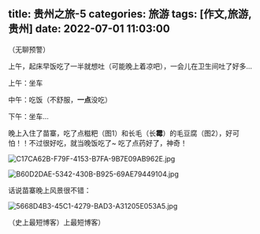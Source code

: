 title: 贵州之旅-5
categories: 旅游
tags: [作文,旅游,贵州]
date: 2022-07-01 11:03:00
---
（无聊预警）

上午，起床早饭吃了一半就想吐（可能晚上着凉吧），一会儿在卫生间吐了好多...

上午：坐车

中午：吃饭（不舒服，**一点**没吃）

下午：坐车...

<!-- more -->

晚上入住了苗寨，吃了点糍粑（图1）和长毛（长**霉**）的毛豆腐（图2），好可怕！！不过很好吃，就当晚饭吃了~ 吃了点药好了，神奇！

![C17CA62B-F79F-4153-B7FA-9B7E09AB962E.jpg](/images/2425281803.jpg)

![B60D2DAE-5342-430B-B925-69AE79449104.jpg](/images/285874559.jpg)

话说苗寨晚上风景很不错：

![5668D4B3-45C1-4279-BAD3-A31205E053A5.jpg](/images/1108545925.jpg)

（史上最短博客）上最短博客）